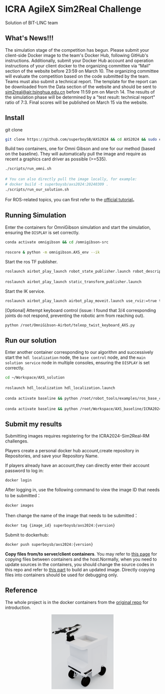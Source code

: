 # ICRA AgileX Sim2Real Challenge
Solution of BIT-LINC team 

## What's News!!!
The simulation stage of the competition has begun. Please submit your client-side Docker image to the team's Docker Hub, following GitHub's instructions. Additionally, submit your Docker Hub account and operation instructions of your client docker to the organizing committee via “Mail” section of the website before 23:59 on March 10. The organizing committee will evaluate the competition based on the code submitted by the team. Teams must also submit a technical report. The template for the report can be downloaded from the Data section of the website and should be sent to sim2real@air.tsinghua.edu.cn before 11:59 pm on March 14. The results of the simulation phase will be determined by a "test result: technical report" ratio of 7:3. Final scores will be published on March 15 via the website.

## Install 
git clone
```sh
git clone https://github.com/superboySB/AXS2024 && cd AXS2024 && sudo chmod a+x scripts/*
```
Build two containers, one for Omni Gibson and one for our method (based on the baseline). They will automatically pull the image and require as recent a graphics card driver as possible (>=535).
```sh
./scripts/run_omni.sh

# You can also directly pull the image locally, for example: 
# docker build -t superboysb/axs2024:20240309 .
./scripts/run_our_solution.sh
```
For ROS-related topics, you can first refer to the [official tutorial](docs/sim2real-install-guide.md)。

## Running Simulation
Enter the containers for OmniGibson simulation and start the simulation, ensuring the `DISPLAY` is set correctly.
```sh
conda activate omnigibson && cd /omnigibson-src

roscore & python -m omnigibson.AXS_env --ik
```
Start the ros TF publisher.
```sh
roslaunch airbot_play_launch robot_state_publisher.launch robot_description_path:=/root/OmniGibson-Airbot/omnigibson/data/assets/models/airbot_play_with_rm2/airbot_with_texture/urdf_obj/AIRBOT_V3_v2-3.urdf

roslaunch airbot_play_launch static_transform_publisher.launch
```
Start the IK service.
```sh
roslaunch airbot_play_launch airbot_play_moveit.launch use_rviz:=true target_moveit_config:=airbot_play_v2_1_config use_basic:=true
```
[Optional] Attempt keyboard control (issue: I found that 3/4 corresponding joints do not respond, preventing the robotic arm from reaching out).
```sh
python /root/OmniGibson-Airbot/teleop_twist_keyboard_AXS.py
```

## Run our solution
Enter another container corresponding to our algorithm and successively start the `hdl localization` node, the `base control` node, and the `main solution service` node in multiple consoles, ensuring the `DISPLAY` is set correctly.
```sh
cd ~/Workspace/AXS_solution

roslaunch hdl_localization hdl_localization.launch

conda activate baseline && python /root/robot_tools/examples/ros_base_control.py

conda activate baseline && python /root/Workspace/AXS_baseline/ICRA2024-Sim2Real-AXS/src/airbot/example/AXS_solution.py
```


## Submit my results
Submitting images requires registering for the ICRA2024-Sim2Real-RM challenges.

Players create a personal docker hub account,create repository in Repositories, and save your Repository Name.

If players already have an account,they can directly enter their account password to log in:
```sh
docker login
```
After logging in, use the following command to view the image ID that needs to be submitted：
```sh
docker images
```
Then change the name of the image that needs to be submitted：
```sh
docker tag {image_id} superboysb/axs2024:{version}
```
Submit to dockerhub:
```sh
docker push superboysb/axs2024:{version}
```
**Copy files from/to server/client containers**. You may refer to [this page](https://docs.docker.com/engine/reference/commandline/cp/) for copying files between containers and the host.Normally, when you need to update sources in the containers, you should change the source codes in this repo and refer to [this part](https://github.com/AIR-DISCOVER/ICRA2024-Sim2Real-RM#build-an-updated-client-image) to build an updated image. Directly copying files into containers should be used for debugging only.

## Reference
The whole project is in the docker containers from the [original repo](https://github.com/AIR-DISCOVER/ICRA2024-Sim2Real-AXS) for introduction.

<div align="center">
  <img src="./assets/AIRBOT.png" width="40%">
</div>




